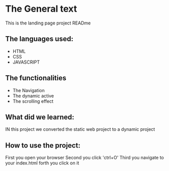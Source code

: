 # The General text
This is the landing page project READme

## The languages used:
- HTML
- CSS
- JAVASCRIPT

## The functionalities

- The Navigation
- The dynamic active
- The scrolling effect

## What did we learned:
IN this project we converted the static web project to a dynamic project

## How to use the project:

First you open your browser
Second you click 'ctrl+O'
Third you navigate to your index.html
forth you click on it